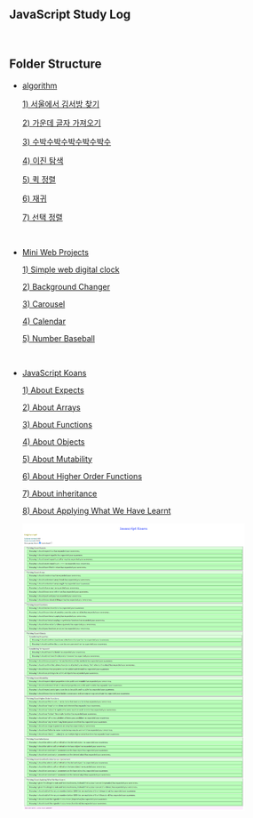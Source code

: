 ## JavaScript Study Log
<br>
 
## Folder Structure
- [algorithm](./algorithm)

   [1) 서울에서 김서방 찾기](./algorithm/programmers/서울에서김서방찾기.js) 

   [2) 가운데 글자 가져오기](./algorithm/programmers/가운데글자가져오기.js)  

   [3) 수박수박수박수박수박수](./algorithm/programmers/수박수박수박수박수박수.js)
 
   [4) 이진 탐색](./algorithm/binary_search.js)

   [5) 퀵 정렬](./algorithm/quicksort.js)  

   [6) 재귀](./algorithm/recursion.js)

   [7) 선택 정렬](./algorithm/selection_sort.js)

<br>

- [Mini Web Projects](./mini_web_projects)

   [1) Simple web digital clock](./mini_web_projects/simpleClock) 

   [2) Background Changer](./mini_web_projects/BackgroundChanger) 

   [3) Carousel](./mini_web_projects/Carousel)

   [4) Calendar](./mini_web_projects/Calendar_Boilerplate) 

   [5) Number Baseball](./mini_web_projects/Baseball_Boilerplate)

<br>

- [JavaScript Koans](./javascript-koans-master)

   [1) About Expects](./javascript-koans-master/koans/AboutExpects.js)

   [2) About Arrays](./javascript-koans-master/koans/AboutArrays.js)

   [3) About Functions](./javascript-koans-master/koans/AboutFunctions.js)

   [4) About Objects](./javascript-koans-master/koans/AboutObjects.js)

   [5) About Mutability](./javascript-koans-master/koans/AboutMutability.js)

   [6) About Higher Order Functions](./javascript-koans-master/koans/AboutHigherOrderFunctions.js)

   [7) About inheritance](./javascript-koans-master/koans/AboutInheritance.js)

   [8) About Applying What We Have Learnt](./javascript-koans-master/koans/AboutApplyingWhatWeHaveLearnt.js)

   <img src="./img/Javascript_Koans.png" style="width: 400px">
   
